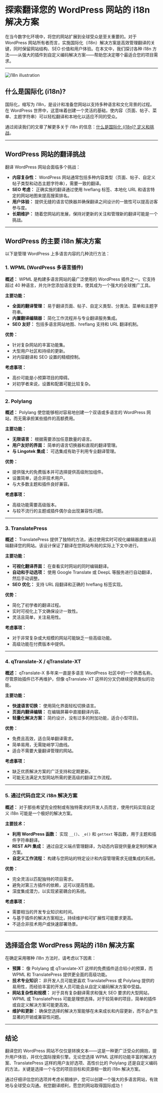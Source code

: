 # 探索翻译您的 WordPress 网站的 i18n 解决方案

在当今数字化环境中，将您的网站扩展到全球受众是至关重要的。对于 WordPress 网站所有者而言，实施国际化（i18n）解决方案是高效管理翻译的关键，同时保留网站结构、SEO 价值和用户体验。在本文中，我们探讨各种 i18n 方法——从强大的插件到自定义编码解决方案——帮助您决定哪个最适合您的项目需求。

---

![i18n illustration](https://github.com/aymericzip/intlayer/blob/main/blog/assets/i18n.webp)

## 什么是国际化 (i18n)?

国际化，缩写为 i18n，是设计和准备您网站以支持多种语言和文化背景的过程。在 WordPress 世界中，这意味着创建一个灵活的基础，使内容（页面、帖子、菜单、主题字符串）可以轻松翻译和本地化以适应不同的受众。

通过阅读我们的文章了解更多关于 i18n 的信息：[什么是国际化 (i18n)? 定义和挑战](https://github.com/aymericzip/intlayer/blob/main/blog/zh/what_is_internationalization.md)。

---

## WordPress 网站的翻译挑战

翻译 WordPress 网站会面临多个挑战：

- **内容复杂性：** WordPress 网站通常包括多种内容类型（页面、帖子、自定义帖子类型和动态主题字符串），需要一致的翻译。
- **SEO 考虑：** 正确实施的翻译通过使用 hreflang 标签、本地化 URL 和语言特定的网站地图来提高搜索排名。
- **用户体验：** 提供无缝的语言切换器并确保翻译之间设计的一致性可以提高访客参与度。
- **长期维护：** 随着您网站的发展，保持对更新的关注和管理新的翻译可能是一个挑战。

---

## WordPress 的主要 i18n 解决方案

以下是管理 WordPress 上多语言内容的几种流行方法：

### 1. WPML (WordPress 多语言插件)

**概述：**
WPML 是构建多语言网站的最广泛使用的 WordPress 插件之一。它支持超过 40 种语言，并允许您添加语言变体，使其成为一个强大的全球推广工具。

**主要功能：**

- **全面的翻译管理：** 易于翻译页面、帖子、自定义类型、分类法、菜单和主题字符串。
- **内置翻译编辑器：** 简化工作流程并与专业翻译服务集成。
- **SEO 友好：** 包括多语言网站地图、hreflang 支持和 URL 翻译机制。

**优势：**

- 针对复杂网站的丰富功能集。
- 大型用户社区和持续的更新。
- 对内容翻译和 SEO 设置的精细控制。

**考虑事项：**

- 高价可能是小预算项目的障碍。
- 对初学者来说，设置和配置可能比较复杂。

---

### 2. Polylang

**概述：**
Polylang 使您能够相对容易地创建一个双语或多语言的 WordPress 网站，而无需承担某些插件的高额费用。

**主要功能：**

- **无限语言：** 根据需要添加任意数量的语言。
- **用户友好的界面：** 简单的语言切换器和直观的翻译管理。
- **与 Lingotek 集成：** 可选集成有助于利用专业翻译管理。

**优势：**

- 提供强大的免费版本并可选择提供高级附加组件。
- 设置简单，适合非技术用户。
- 与大多数主题和插件良好兼容。

**考虑事项：**

- 高级功能需要高级版本。
- 与较不流行的主题或插件偶尔会出现兼容性问题。

---

### 3. TranslatePress

**概述：**
TranslatePress 提供了独特的方法，通过使用实时可视化编辑器直接从前端翻译您的网站。该设计保证了翻译在您网站布局的实际上下文中进行。

**主要功能：**

- **可视化翻译界面：** 在查看实时网站的同时编辑翻译。
- **自动和手动选项：** 使用 Google Translate 或 DeepL 等服务进行自动翻译，然后手动调整。
- **SEO 优化：** 支持 URL 段翻译和正确的 hreflang 标签实现。

**优势：**

- 简化了初学者的翻译过程。
- 实时可视化上下文确保设计一致性。
- 灵活且简单，关注易用性。

**考虑事项：**

- 对于非常复杂或大规模的网站可能缺乏一些高级功能。
- 高级功能在付费版本中提供。

---

### 4. qTranslate-X / qTranslate-XT

**概述：**
qTranslate-X 多年来一直是多语言 WordPress 社区中的一个熟悉名称。尽管原始插件已不再维护，但像 qTranslate-XT 这样的分叉仍继续提供类似的功能。

**主要功能：**

- **快速语言切换：** 使用简化界面轻松切换语言。
- **页面内翻译编辑：** 在编辑屏幕中直接翻译内容。
- **轻量化解决方案：** 简约设计，没有过多的附加功能，适合小型项目。

**优势：**

- 免费且高效，适合简单翻译需求。
- 简单易用，无需陡峭学习曲线。
- 适合不需要大量翻译管理的网站。

**考虑事项：**

- 缺乏优质解决方案的广泛支持和定期更新。
- 可能无法满足大型网站所需的更高级的翻译工作流程。

---

### 5. 通过代码自定义 i18n 解决方案

**概述：**
对于那些希望完全控制或有独特需求的开发人员而言，使用代码实现自定义 i18n 可能是一个极好的解决方案。

**主要技术：**

- **利用 WordPress 函数：** 实现 `__()`、`_e()` 和 `gettext` 等函数，用于主题和插件字符串翻译。
- **REST API 集成：** 通过自定义端点管理翻译，为动态内容提供量身定制的解决方案。
- **自定义工作流程：** 构建与您网站的特定设计和内容管理需求无缝集成的系统。

**优势：**

- 完全灵活以匹配独特的项目需求。
- 避免对第三方插件的依赖，这可以提高性能。
- 深度集成潜力，以实现紧密耦合的系统。

**考虑事项：**

- 需要相当的开发专业知识和时间。
- 与基于插件的解决方案相比，持续维护和可扩展性可能要求更高。
- 不适合非技术用户或快速部署场景。

---

## 选择适合您 WordPress 网站的 i18n 解决方案

在确定采用哪种 i18n 方法时，请考虑以下因素：

- **预算：** 像 Polylang 或 qTranslate-XT 这样的免费插件适合较小的预算，而 WPML 和 TranslatePress 提供更全面的高级功能。
- **技术专业知识：** 非开发人员可能更喜欢 TranslatePress 或 Polylang 提供的易用性，而经验丰富的开发人员可能会从自定义编码解决方案中受益。
- **网站复杂性和规模：** 对于具有复杂翻译需求和强大 SEO 要求的大型网站，WPML 或 TranslatePress 可能是理想选择。对于较简单的项目，简单的插件或自定义解决方案可能更高效。
- **维护和更新：** 确保您选择的解决方案能够在未来成长和内容更新，而不会产生显著的开销或兼容性问题。

---

## 结论

翻译您的 WordPress 网站不仅仅是转换文本——这是一种更广泛受众的拥抱，提升用户体验，并优化国际搜索引擎。无论您选择 WPML 这样的功能丰富的解决方案、TranslatePress 这样的用户友好选项、高性价比的 Polylang 还是自定义编码的方法，关键是选择一个与您的项目目标和资源相一致的 i18n 解决方案。

通过仔细评估您的选项并考虑长期维护，您可以创建一个强大的多语言网站，有效地与全球受众沟通。祝您翻译顺利，愿您的网站取得国际成功！
